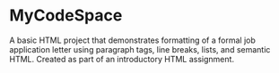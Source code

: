 # MyCodeSpace
A basic HTML project that demonstrates formatting of a formal job application letter using paragraph tags, line breaks, lists, and semantic HTML. Created as part of an introductory HTML assignment.
